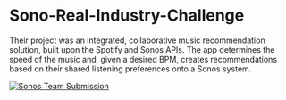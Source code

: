 # Sono-Real-Industry-Challenge
Their project was an integrated, collaborative music recommendation solution, built upon the Spotify and Sonos APIs. The app determines the speed of the music and, given a desired BPM, creates recommendations based on their shared listening preferences onto a Sonos system.

[![Sonos Team Submission](http://img.youtube.com/vi/RL3DHz2HnnU/0.jpg)](http://www.youtube.com/watch?v=RL3DHz2HnnU?t=117 "Sonos Team Submission")
